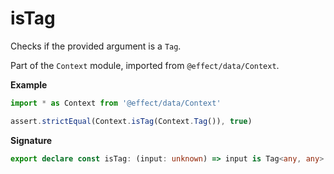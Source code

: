 # isTag

Checks if the provided argument is a `Tag`.

Part of the `Context` module, imported from `@effect/data/Context`.

**Example**

```ts
import * as Context from '@effect/data/Context'

assert.strictEqual(Context.isTag(Context.Tag()), true)
```

**Signature**

```ts
export declare const isTag: (input: unknown) => input is Tag<any, any>
```
